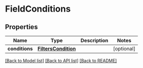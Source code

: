 # FieldConditions


## Properties

Name | Type | Description | Notes
------------ | ------------- | ------------- | -------------
**conditions** | [**FiltersCondition**](FiltersCondition.md) |  | [optional] 

[[Back to Model list]](../README.md#documentation-for-models) [[Back to API list]](../README.md#documentation-for-api-endpoints) [[Back to README]](../README.md)



